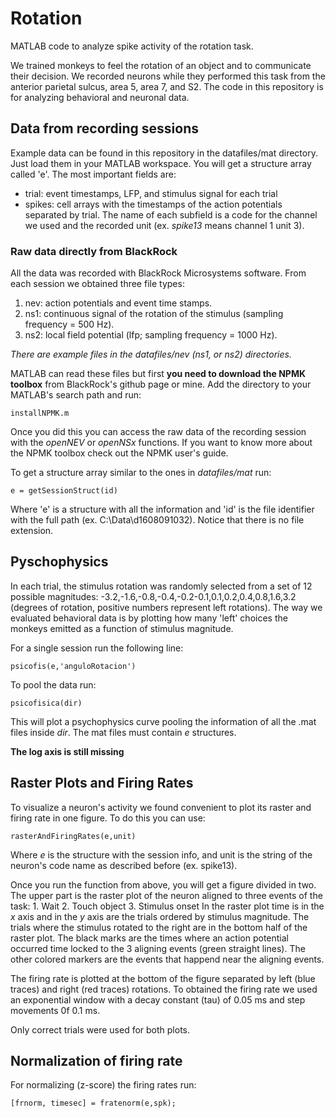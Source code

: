 # Rotation
MATLAB code to analyze spike activity of the rotation task.

We trained monkeys to feel the rotation of an object and to communicate their decision. We recorded neurons while they performed this task from the anterior parietal sulcus, area 5, area 7, and S2. The code in this repository is for analyzing behavioral and neuronal data. 

## Data from recording sessions
Example data can be found in this repository in the datafiles/mat directory. Just load them in your MATLAB workspace. You will get a structure array called 'e'. The most important fields are:
* trial: event timestamps, LFP, and stimulus signal for each trial
* spikes: cell arrays with the timestamps of the action potentials separated by trial. The name of each subfield is a code for the channel we used and the recorded unit (ex. _spike13_ means channel 1 unit 3).

### Raw data directly from BlackRock
All the data was recorded with BlackRock Microsystems software. From each session we obtained three file types:
1. nev: action potentials and event time stamps.
2. ns1: continuous signal of the rotation of the stimulus (sampling frequency = 500 Hz).
3. ns2: local field potential (lfp; sampling frequency = 1000 Hz).

_There are example files in the datafiles/nev (ns1, or ns2) directories._

MATLAB can read these files but first **you need to download the NPMK toolbox** from BlackRock's github page or mine. Add the directory to your MATLAB's search path and run: 

```
installNPMK.m
```

Once you did this you can access the raw data of the recording session with the _openNEV_ or _openNSx_ functions. If you want to know more about the NPMK toolbox check out the NPMK user's guide.

To get a structure array similar to the ones in _datafiles/mat_ run:

```
e = getSessionStruct(id)
```

Where 'e' is a structure with all the information and 'id' is the file identifier with the full path (ex. C:\Data\d1608091032). Notice that there is no file extension.

## Pyschophysics
In each trial, the stimulus rotation was randomly selected from a set of 12 possible magnitudes: -3.2,-1.6,-0.8,-0.4,-0.2-0.1,0.1,0.2,0.4,0.8,1.6,3.2 (degrees of rotation, positive numbers represent left rotations). The way we evaluated behavioral data is by plotting how many 'left' choices the monkeys emitted as a function of stimulus magnitude. 

For a single session run the following line:

```
psicofis(e,'anguloRotacion')
```
To pool the data run:

```
psicofisica(dir)
```
This will plot a psychophysics curve pooling the information of all the .mat files inside _dir_. The mat files must contain _e_ structures.

**The log axis is still missing**

## Raster Plots and Firing Rates
To visualize a neuron's activity we found convenient to plot its raster and firing rate in one figure. To do this you can use:

```
rasterAndFiringRates(e,unit)
```

Where _e_ is the structure with the session info, and unit is the string of the neuron's code name as described before (ex. spike13).

Once you run the function from above, you will get a figure divided in two. The upper part is the raster plot of the neuron aligned to three events of the task:
	1. Wait
	2. Touch object
	3. Stimulus onset
In the raster plot time is in the _x_ axis and in the _y_ axis are the trials ordered by stimulus magnitude. The trials where the stimulus rotated to the right are in the bottom half of the raster plot. The black marks are the times where an action potential occurred time locked to the 3 aligning events (green straight lines). The other colored markers are the events that happend near the aligning events.

The firing rate is plotted at the bottom of the figure separated by left (blue traces) and right (red traces) rotations. To obtained the firing rate we used an exponential window with a decay constant (tau) of 0.05 ms and step movements 0f 0.1 ms.

Only correct trials were used for both plots.

## Normalization of firing rate
For normalizing (z-score) the firing rates run:

```
[frnorm, timesec] = fratenorm(e,spk);
```
